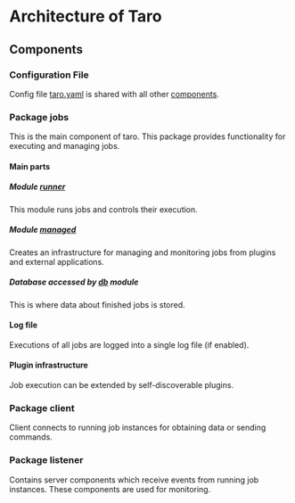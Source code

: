 # Architecture of Taro

## Components

### Configuration File

Config file [taro.yaml](../taro/config/taro.yaml) is shared with all other [components](#components).

### Package jobs

This is the main component of taro. This package provides functionality for executing and managing jobs.

#### Main parts

##### Module [runner](../taro/jobs/runner.py)

This module runs jobs and controls their execution.

##### Module [managed](../taro/jobs/managed.py)

Creates an infrastructure for managing and monitoring jobs from plugins and external applications.

##### Database accessed by [db](../taro/jobs/db) module

This is where data about finished jobs is stored.

#### Log file

Executions of all jobs are logged into a single log file (if enabled).

#### Plugin infrastructure

Job execution can be extended by self-discoverable plugins.

### Package client

Client connects to running job instances for obtaining data or sending commands.

### Package listener

Contains server components which receive events from running job instances. These components are used for monitoring.
